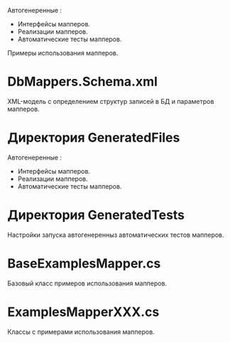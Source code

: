 Автогенеренные :
- Интерфейсы мапперов.
- Реализации мапперов.
- Автоматические тесты мапперов.

Примеры использования мапперов.

# DbMappers.Schema.xml

XML-модель с определением структур записей в БД и параметров мапперов.

# Директория GeneratedFiles

Автогенеренные :
- Интерфейсы мапперов.
- Реализации мапперов.
- Автоматические тесты мапперов.

# Директория GeneratedTests

Настройки запуска автогенеренныз автоматических тестов мапперов.

# BaseExamplesMapper.cs

Базовый класс примеров использования мапперов.

# ExamplesMapperXXX.cs

Классы с примерами использования мапперов.
